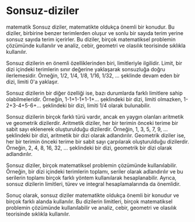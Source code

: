 # Sonsuz-diziler
matematik
Sonsuz diziler, matematikte oldukça önemli bir konudur. Bu diziler, birbirine benzer terimlerden oluşur ve sonlu bir sayıda terim yerine sonsuz sayıda terim içerirler. Bu diziler, birçok matematiksel problemin çözümünde kullanılır ve analiz, cebir, geometri ve olasılık teorisinde sıklıkla kullanılır.

Sonsuz dizilerin en önemli özelliklerinden biri, limitleriyle ilgilidir. Limit, bir dizi içindeki terimlerin sınır değerine yaklaşarak sonsuzluğa doğru ilerlemesidir. Örneğin, 1/2, 1/4, 1/8, 1/16, 1/32, ... şeklinde devam eden bir dizi, limiti 0'a yaklaşır.

Sonsuz dizilerin bir diğer özelliği ise, bazı durumlarda farklı limitlere sahip olabilmeleridir. Örneğin, 1-1+1-1+1-1+... şeklindeki bir dizi, limiti olmazken, 1-2+3-4+5-6+... şeklindeki bir dizi, limiti 1/4 olarak bulunabilir.

Sonsuz dizilerin birçok farklı türü vardır, ancak en yaygın olanları aritmetik ve geometrik dizilerdir. Aritmetik diziler, her bir terimin önceki terime bir sabit sayı eklenerek oluşturulduğu dizilerdir. Örneğin, 1, 3, 5, 7, 9, ... şeklindeki bir dizi, aritmetik bir dizi olarak adlandırılır. Geometrik diziler ise, her bir terimin önceki terime bir sabit sayı çarpılarak oluşturulduğu dizilerdir. Örneğin, 2, 4, 8, 16, 32, ... şeklindeki bir dizi, geometrik bir dizi olarak adlandırılır.

Sonsuz diziler, birçok matematiksel problemin çözümünde kullanılabilir. Örneğin, bir dizi içindeki terimlerin toplamı, seriler olarak adlandırılır ve bu serilerin toplamı birçok farklı yöntem kullanılarak hesaplanabilir. Ayrıca, sonsuz dizilerin limitleri, türev ve integral hesaplamalarında da önemlidir.

Sonuç olarak, sonsuz diziler matematikte oldukça önemli bir konudur ve birçok farklı alanda kullanılır. Bu dizilerin limitleri, birçok matematiksel problemin çözümünde kullanılabilir ve analiz, cebir, geometri ve olasılık teorisinde sıklıkla kullanılır.

